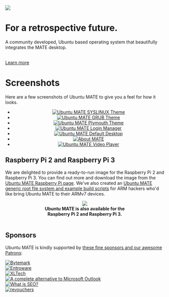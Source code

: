 <!--
.. title: Ubuntu MATE
.. slug: index
.. date: 2014-06-10 23:01:09 UTC
.. tags: Ubuntu,MATE
.. link:
.. description:
.. type: text
.. hidetitle: true
-->

<div id="ubuntu-mate-triangles">
    <div id="ubuntu-mate-triangles-overlay" class="row">
        <div id="welcome-1" class="greetings col-md-6 col-md-offset-3 col-sm-8 col-sm-offset-2 col-xs-6 col-xs-offset-3">
            <img class="hidden-xs" src="/assets/img/logos/ubuntu-mate.svg" />
            <div class="description">
                <h1>For a retrospective future.</h1>
                <p>A community developed, Ubuntu based operating system that beautifully integrates the MATE desktop.</p>
                <br>
                <a href="/about/" class="btn btn-primary btn-lg">Learn more</a>
            </div>
        </div>
    </div>
</div>

<div id="ubuntu-mate-triangles-block"></div>
<link href="/assets/css/ubuntu-mate-triangles.css" rel="stylesheet" type="text/css">
<script src="/assets/js/jquery-1.12.2.min.js"></script>
<script src="/assets/js/ubuntu-mate-triangles.js"></script>

# Screenshots

Here are a few screenshots of Ubuntu MATE to give you a feel for how it looks.

<!-- Outer wrapper for presentation only, this can be anything you like -->
<div align="center">
<div id="banner-fade">
  <!-- start Basic Jquery Slider -->
  <ul class="bjqs">
    <li><a class="image-reference" href="/gallery/Screenshots/00_SYSLINUX.png"><img src="/gallery/Screenshots/00_SYSLINUX.png" title="Ubuntu MATE SYSLINUX Theme"></a></li>
    <li><a class="image-reference" href="/gallery/Screenshots/01_GRUB.png"><img src="/gallery/Screenshots/01_GRUB.png" title="Ubuntu MATE GRUB Theme"></a></li>
    <li><a class="image-reference" href="/gallery/Screenshots/02_PLYMOUTH.png"><img src="/gallery/Screenshots/02_PLYMOUTH.png" title="Ubuntu MATE Plymouth Theme"></a></li>
    <li><a class="image-reference" href="/gallery/Screenshots/03_LIGHTDM.png"><img src="/gallery/Screenshots/03_LIGHTDM.png" title="Ubuntu MATE Login Manager"></a></li>
    <li><a class="image-reference" href="/gallery/Screenshots/04_DESKTOP.png"><img src="/gallery/Screenshots/04_DESKTOP.png" title="Ubuntu MATE Default Desktop"></a></li>
    <li><a class="image-reference" href="/gallery/Screenshots/05_ABOUT.png"><img src="/gallery/Screenshots/05_ABOUT.png" title="About MATE"></a></li>
    <li><a class="image-reference" href="/gallery/Screenshots/08_VIDEOS.png"><img src="/gallery/Screenshots/08_VIDEOS.png" title="Ubuntu MATE Video Player"></a></li>
  </ul>
  <!-- end Basic jQuery Slider -->
</div>
<!-- End outer wrapper -->
</div>
<script src="/assets/js/jquery.min.js"></script>
<script src="/assets/js/bjqs-1.3.min.js"></script>
<script>
    jQuery(document).ready(function($) {
    $('#banner-fade').bjqs({
        width : 720,
        height : 480,
        responsive : true,
        usecaptions : false
    });
});
</script>

## Raspberry Pi 2 and Raspberry Pi 3

We are delighted to provide a ready-to-run image for the Raspberry Pi 2
and Raspberry Pi 3. You can find out more and download the image from
the [Ubuntu MATE Raspberry Pi page](/raspberry-pi/). We've also created
an [Ubuntu MATE generic root file system and example build
scripts](/armhf-rootfs/) for ARM hackers who'd like bring Ubuntu MATE
to their ARMv7 devices.

<div align="center">
  <a href="/raspberry-pi/"><img src="/images/logos/raspberry-pi.png" /></a><br />
  <b>Ubuntu MATE is also available for the<br />Raspberry Pi 2 and Raspberry Pi 3.</b>
</div>
<br />

## Sponsors

Ubuntu MATE is kindly supported by [these fine sponsors and our awesome Patrons](/sponsors/):

<div class="row">
  <div class="col-xs-6">
    <div class="well bs-component">
    <a href="https://www.bytemark.co.uk/r/ubuntu-mate/"><img class="centered" src="/images/sponsors/bytemark.png" alt="Bytemark" /></a>
    </div>
  </div>
  <div class="col-xs-6">
    <div class="well bs-component">
    <a href="https://entroware.com"><img class="centered" src="/images/sponsors/entroware.png" alt="Entroware" /></a>
    </div>
  </div>
</div>

<div class="row">
  <div class="col-xs-6">
    <div class="well bs-component">
    <a href="http://www.xltech.io/"><img class="centered" src="/images/sponsors/xltech.png" alt="XLTech" /></a>
    </div>
  </div>
  <div class="col-xs-6">
    <div class="well bs-component">
    <a href="https://www.hiri.com/"><img class="centered" src="/images/sponsors/hiri.png" alt="A complete alternative to Microsoft Outlook" /></a>
    </div>
  </div>
</div>

<div class="row">
  <div class="col-xs-6">
    <!-- VJ -->
    <div class="well bs-component">
    <a href="http://www.whatisseo.com/"><img class="centered" src="/images/sponsors/whatisseo.png" alt="What is SEO?" /></a>
    </div>
  </div>
  <div class="col-xs-6">
    <!-- Jared Slone -->
    <div class="well bs-component">
    <a href="http://www.revouchers.uk/"><img class="centered" src="/images/sponsors/revouchers.png" alt="revouchers" /></a>
    </div>
  </div>
</div>

